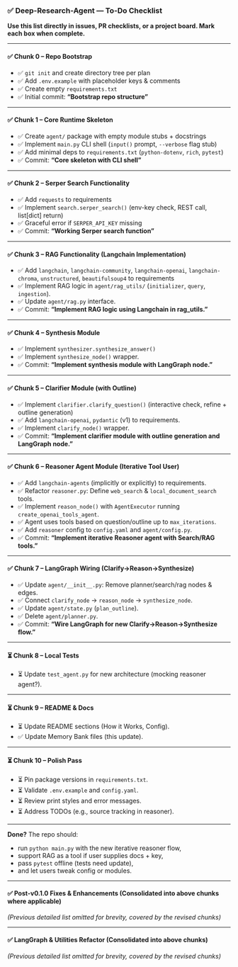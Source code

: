 ### ✅ Deep-Research-Agent — To-Do Checklist

**Use this list directly in issues, PR checklists, or a project board. Mark each box when complete.**

---

#### ✅ Chunk 0 – Repo Bootstrap

*   ✅ `git init` and create directory tree per plan
*   ✅ Add `.env.example` with placeholder keys & comments
*   ✅ Create empty `requirements.txt`
*   ✅ Initial commit: **“Bootstrap repo structure”**

---

#### ✅ Chunk 1 – Core Runtime Skeleton

*   ✅ Create `agent/` package with empty module stubs + docstrings
*   ✅ Implement `main.py` CLI shell (`input()` prompt, `--verbose` flag stub)
*   ✅ Add minimal deps to `requirements.txt` (`python-dotenv`, `rich`, `pytest`)
*   ✅ Commit: **“Core skeleton with CLI shell”**

---

#### ✅ Chunk 2 – Serper Search Functionality

*   ✅ Add `requests` to requirements
*   ✅ Implement `search.serper_search()` (env-key check, REST call, list\[dict] return)
*   ✅ Graceful error if `SERPER_API_KEY` missing
*   ✅ Commit: **“Working Serper search function”**

---

#### ✅ Chunk 3 – RAG Functionality (Langchain Implementation)

*   ✅ Add `langchain`, `langchain-community`, `langchain-openai`, `langchain-chroma`, `unstructured`, `beautifulsoup4` to requirements
*   ✅ Implement RAG logic in `agent/rag_utils/` (`initializer`, `query`, `ingestion`).
*   ✅ Update `agent/rag.py` interface.
*   ✅ Commit: **“Implement RAG logic using Langchain in rag_utils.”**

---

#### ✅ Chunk 4 – Synthesis Module

*   ✅ Implement `synthesizer.synthesize_answer()`
*   ✅ Implement `synthesize_node()` wrapper.
*   ✅ Commit: **“Implement synthesis module with LangGraph node.”**

---

#### ✅ Chunk 5 – Clarifier Module (with Outline)

*   ✅ Implement `clarifier.clarify_question()` (interactive check, refine + outline generation)
*   ✅ Add `langchain-openai`, `pydantic` (v1) to requirements.
*   ✅ Implement `clarify_node()` wrapper.
*   ✅ Commit: **“Implement clarifier module with outline generation and LangGraph node.”**

---

#### ✅ Chunk 6 – Reasoner Agent Module (Iterative Tool User)

*   ✅ Add `langchain-agents` (implicitly or explicitly) to requirements.
*   ✅ Refactor `reasoner.py`: Define `web_search` & `local_document_search` tools.
*   ✅ Implement `reason_node()` with `AgentExecutor` running `create_openai_tools_agent`.
*   ✅ Agent uses tools based on question/outline up to `max_iterations`.
*   ✅ Add `reasoner` config to `config.yaml` and `agent/config.py`.
*   ✅ Commit: **“Implement iterative Reasoner agent with Search/RAG tools.”**

---

#### ✅ Chunk 7 – LangGraph Wiring (Clarify->Reason->Synthesize)

*   ✅ Update `agent/__init__.py`: Remove planner/search/rag nodes & edges.
*   ✅ Connect `clarify_node` -> `reason_node` -> `synthesize_node`.
*   ✅ Update `agent/state.py` (`plan_outline`).
*   ✅ Delete `agent/planner.py`.
*   ✅ Commit: **“Wire LangGraph for new Clarify->Reason->Synthesize flow.”**

---

#### ⏳ Chunk 8 – Local Tests

*   ⏳ Update `test_agent.py` for new architecture (mocking reasoner agent?).

---

#### ⏳ Chunk 9 – README & Docs

*   ⏳ Update README sections (How it Works, Config).
*   ✅ Update Memory Bank files (this update).

---

#### ⏳ Chunk 10 – Polish Pass

*   ⏳ Pin package versions in `requirements.txt`.
*   ⏳ Validate `.env.example` and `config.yaml`.
*   ⏳ Review print styles and error messages.
*   ⏳ Address TODOs (e.g., source tracking in reasoner).

---

**Done?** The repo should:

*   run `python main.py` with the new iterative reasoner flow,
*   support RAG as a tool if user supplies docs + key,
*   pass `pytest` offline (tests need update),
*   and let users tweak config or modules.

---

#### ✅ Post-v0.1.0 Fixes & Enhancements (Consolidated into above chunks where applicable)

*(Previous detailed list omitted for brevity, covered by the revised chunks)*

---

#### ✅ LangGraph & Utilities Refactor (Consolidated into above chunks)

*(Previous detailed list omitted for brevity, covered by the revised chunks)*